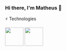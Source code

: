 ### Hi there, I'm Matheus 👋

⚡ Technologies
<div>
  <span>
   <img src="https://cdn.jsdelivr.net/gh/devicons/devicon@latest/icons/laravel/laravel-line-wordmark.svg" width="60" height="60" />
   <img src="https://cdn.jsdelivr.net/gh/devicons/devicon@latest/icons/mysql/mysql-original-wordmark.svg"  width="60" height="60"/>
  </span>
          
</div>
<!--<div>
  <i class="devicon-laravel-original-wordmark colored"></i>
  <i class="devicon-php-plain colored"></i>
  <i class="devicon-postgresql-plain-wordmark colored"></i>  
</div> -->

          

       
          

<!--
**Matheus29lfy/matheus29lfy** is a ✨ _special_ ✨ repository because its `README.md` (this file) appears on your GitHub profile.

Here are some ideas to get you started:

- 🔭 I’m currently working on ...
- 🌱 I’m currently learning ...
- 👯 I’m looking to collaborate on ...
- 🤔 I’m looking for help with ...
- 💬 Ask me about ...
- 📫 How to reach me: ...
- 😄 Pronouns: ...
- ⚡ Fun fact: ...
-->

<!--<div>
<a href="https://github.com/Matheus29lfy">
<img loading="lazy" height="180em" src="https://github-readme-stats.vercel.app/api/top-langs/?username=seu-usuário-aqui&layout=compact&langs_count=7&theme=dracula"/>
<img loading="lazy" height="180em" src="https://github-readme-stats.vercel.app/api?username=seu-usuário-aqui&show_icons=true&theme=dracula&include_all_commits=true&count_private=true"/>
</div>
-->
